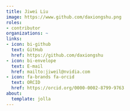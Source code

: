 ```yaml
---
title: Jiwei Liu
image: https://www.github.com/daxiongshu.png
roles:
- contributor
organizations: ~
links:
- icon: bi-github
  text: GitHub
  href: https://github.com/daxiongshu
- icon: bi-envelope
  text: E-mail
  href: mailto:jiweil@nvidia.com
- icon: fa-brands fa-orcid
  text: ORCID
  href: https://orcid.org/0000-0002-8799-9763
about:
  template: jolla
---
```


